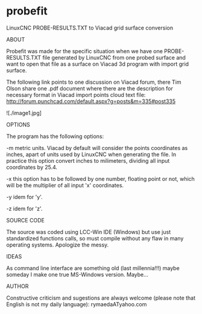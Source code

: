 # probefit
LinuxCNC PROBE-RESULTS.TXT to Viacad grid surface conversion


ABOUT

Probefit was made for the specific situation when we have one PROBE-RESULTS.TXT file generated by LinuxCNC from one probed surface and want to open that file as a surface on Viacad 3d program with import grid surface.

The following link points to one discussion on Viacad forum, there Tim Olson share one .pdf document where there are the description for necessary format in Viacad import points cloud text file:
http://forum.punchcad.com/default.aspx?g=posts&m=335#post335

![./image1.jpg]

OPTIONS

The program has the following options:


-m          metric units. Viacad by default will consider the points coordinates as inches, apart of units used by LinuxCNC when generating the file. In practice this option convert inches to milimeters, dividing all input coordinates by 25.4.


-x          this option has to be followed by one number, floating point or not, which will be the multiplier of all input 'x' coordinates. 


-y          idem for 'y'.


-z          idem for 'z'.



SOURCE CODE

The source was coded using LCC-Win IDE (Windows) but use just standardized functions calls, so must compile without any flaw in many  operating systems. Apologize the messy.


IDEAS

As command line interface are something old (last millennia!!!) maybe someday I make one true MS-Windows version. Maybe...


AUTHOR

Constructive criticism and sugestions are always welcome (please note that English is not my daily language):
rymaedaATyahoo.com 
